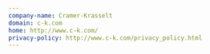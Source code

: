 ```yaml
---
company-name: Cramer-Krasselt
domain: c-k.com
home: http://www.c-k.com/
privacy-policy: http://www.c-k.com/privacy_policy.html
---
```




